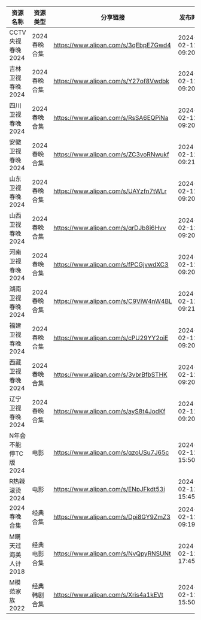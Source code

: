 | 资源名称          | 资源类型     | 分享链接                                 | 发布时间                |
| ------------- | -------- | ------------------------------------ | ------------------- |
| CCTV央视春晚2024  | 2024春晚合集 | https://www.alipan.com/s/3qEbpE7Gwd4 | 2024-02-11 09:20:06 |
| 吉林卫视春晚2024    | 2024春晚合集 | https://www.alipan.com/s/Y27of8Vwdbk | 2024-02-11 09:20:12 |
| 四川卫视春晚2024    | 2024春晚合集 | https://www.alipan.com/s/RsSA6EQPiNa | 2024-02-11 09:20:48 |
| 安徽卫视春晚2024    | 2024春晚合集 | https://www.alipan.com/s/ZC3voRNwukf | 2024-02-11 09:21:00 |
| 山东卫视春晚2024    | 2024春晚合集 | https://www.alipan.com/s/UAYzfn7tWLr | 2024-02-11 09:20:36 |
| 山西卫视春晚2024    | 2024春晚合集 | https://www.alipan.com/s/qrDJb8i6Hvv | 2024-02-11 09:20:24 |
| 河南卫视春晚2024    | 2024春晚合集 | https://www.alipan.com/s/fPCGjvwdXC3 | 2024-02-11 09:20:42 |
| 湖南卫视春晚2024    | 2024春晚合集 | https://www.alipan.com/s/C9ViW4nW4BL | 2024-02-11 09:21:07 |
| 福建卫视春晚2024    | 2024春晚合集 | https://www.alipan.com/s/cPU29YY2oiE | 2024-02-11 09:20:30 |
| 西藏卫视春晚2024    | 2024春晚合集 | https://www.alipan.com/s/3vbrBfbSTHK | 2024-02-11 09:20:54 |
| 辽宁卫视春晚2024    | 2024春晚合集 | https://www.alipan.com/s/ayS8t4JodKf | 2024-02-11 09:20:18 |
| N年会不能停TC版2024 | 电影       | https://www.alipan.com/s/qzoUSu7J65c | 2024-02-11 15:50:07 |
| R热辣滚烫2024     | 电影       | https://www.alipan.com/s/ENpJFkdt53i | 2024-02-11 15:45:06 |
| 2024春晚合集      | 经典合集     | https://www.alipan.com/s/Dpi8GY9ZmZ3 | 2024-02-11 09:19:21 |
| M瞒天过海美人计2018  | 经典电影合集   | https://www.alipan.com/s/NvQpyRNSUNt | 2024-02-11 17:45:06 |
| M模范家族2022     | 经典韩剧合集   | https://www.alipan.com/s/Xris4a1kEVt | 2024-02-11 15:50:05 |
